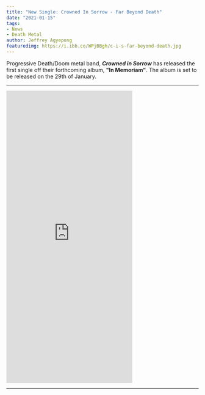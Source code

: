 ```yaml
---
title: "New Single: Crowned In Sorrow - Far Beyond Death"
date: "2021-01-15"
tags:
- News
- Death Metal
author: Jeffrey Agyepong
featuredimg: https://i.ibb.co/WPjBBgh/c-i-s-far-beyond-death.jpg
---
```


Progressive Death/Doom metal band, ***Crowned in Sorrow*** has released the first single off their forthcoming album, **"In Memoriam"**. The album is set to be released on the 29th of January.

<hr>

<iframe style="border: 0; width: 330px; height: 766px;" src="https://bandcamp.com/EmbeddedPlayer/album=3443421701/size=large/bgcol=ffffff/linkcol=0687f5/transparent=true/" seamless><a href="https://crownedinsorrow.bandcamp.com/album/in-memoriam">In Memoriam by Crowned in Sorrow</a></iframe>

<hr>